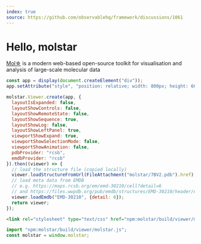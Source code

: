 ```yaml
---
index: true
source: https://github.com/observablehq/framework/discussions/1061
---
```


# Hello, molstar

[Mol&star;](https://molstar.org/) is a modern web-based open-source toolkit for visualisation and analysis of large-scale molecular data

```js echo
const app = display(document.createElement("div"));
app.setAttribute("style", "position: relative; width: 800px; height: 600px;");

molstar.Viewer.create(app, {
  layoutIsExpanded: false,
  layoutShowControls: false,
  layoutShowRemoteState: false,
  layoutShowSequence: true,
  layoutShowLog: false,
  layoutShowLeftPanel: true,
  viewportShowExpand: true,
  viewportShowSelectionMode: false,
  viewportShowAnimation: false,
  pdbProvider: "rcsb",
  emdbProvider: "rcsb"
}).then((viewer) => {
  // load the structure file (copied locally)
  viewer.loadStructureFromUrl(FileAttachment("molstar/7BV2.pdb").href);
  // load meta data from EMDB
  // e.g. https://maps.rcsb.org/em/emd-30210/cell?detail=6
  // and https://files.wwpdb.org/pub/emdb/structures/EMD-30210/header/emd-30210.xml
  viewer.loadEmdb("EMD-30210", {detail: 6});
  return viewer;
});
```

<link rel="stylesheet" type="text/css" href="npm:molstar/build/viewer/molstar.css">

```html echo run=false
<link rel="stylesheet" type="text/css" href="npm:molstar/build/viewer/molstar.css">
```

```js echo
import "npm:molstar/build/viewer/molstar.js";
const molstar = window.molstar;
```

